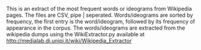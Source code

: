 This is an extract of the most frequent words or ideograms from Wikipedia pages.
The files are CSV, pipe | seperated.
Words/ideograms are sorted by frequency, the first entry is the word/ideogram, followed by its frequency of appearance in the corpus. 
The words/ideograms are extracted from the wikipedia dumps using the WikiExtractor.py available at http://medialab.di.unipi.it/wiki/Wikipedia_Extractor
